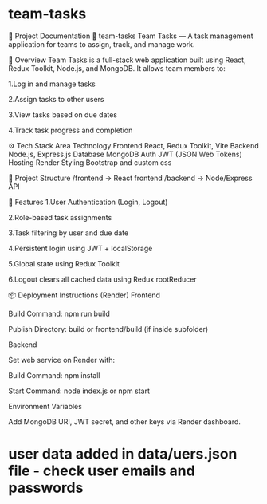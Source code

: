 # team-tasks

📝 Project Documentation 
📌 team-tasks
Team Tasks — A task management application for teams to assign, track, and manage work.

🚀 Overview
Team Tasks is a full-stack web application built using React, Redux Toolkit, Node.js, and MongoDB. It allows team members to:

1.Log in and manage tasks

2.Assign tasks to other users

3.View tasks based on due dates

4.Track task progress and completion

⚙️ Tech Stack
Area	Technology
Frontend	            React, Redux Toolkit, Vite
Backend              	Node.js, Express.js
Database            	MongoDB
Auth                	JWT (JSON Web Tokens)
Hosting             	Render
Styling	              Bootstrap and custom css

📂 Project Structure
/frontend       → React frontend
/backend        → Node/Express API

🧠 Features
1.User Authentication (Login, Logout)

2.Role-based task assignments

3.Task filtering by user and due date

4.Persistent login using JWT + localStorage

5.Global state using Redux Toolkit

6.Logout clears all cached data using Redux rootReducer

📦 Deployment Instructions (Render)
Frontend

Build Command: npm run build

Publish Directory: build or frontend/build (if inside subfolder)

Backend

Set web service on Render with:

Build Command: npm install

Start Command: node index.js or npm start

Environment Variables

Add MongoDB URI, JWT secret, and other keys via Render dashboard.



# user data added in data/uers.json file - check user emails and passwords
